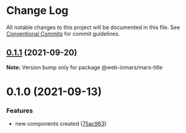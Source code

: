 # Change Log

All notable changes to this project will be documented in this file.
See [Conventional Commits](https://conventionalcommits.org) for commit guidelines.

## [0.1.1](https://github.com/MarsGotta/web-inmars/compare/@web-inmars/mars-title@0.1.0...@web-inmars/mars-title@0.1.1) (2021-09-20)

**Note:** Version bump only for package @web-inmars/mars-title





# 0.1.0 (2021-09-13)


### Features

* new components created ([75ac963](https://github.com/MarsGotta/web-inmars/commit/75ac963fcca337db675f213009ce49251e540667))

